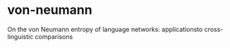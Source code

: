 # von-neumann
On the von Neumann entropy of language networks: applicationsto cross-linguistic comparisons

